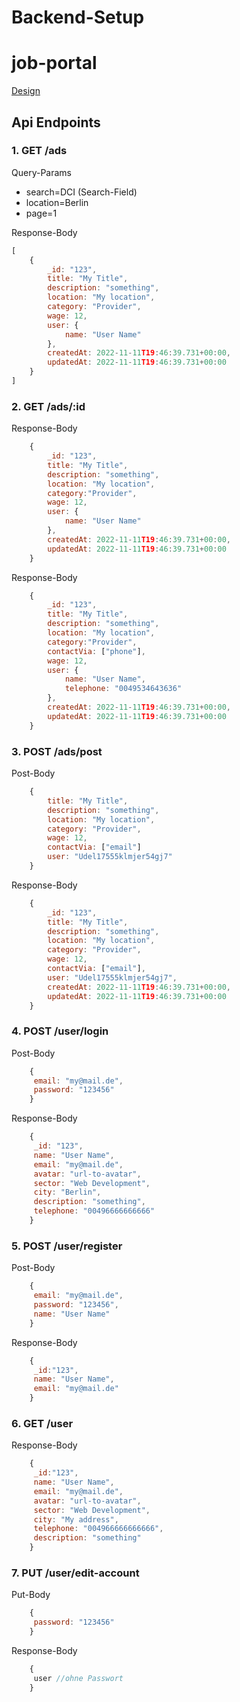 # Backend-Setup

# job-portal
[Design](https://www.figma.com/file/cmWtNE21nByCtTRUkoR2uS/Wireframing-DT?node-id=0%3A1&t=eXEWluvSXX6WsSus-0)



## Api Endpoints

<!-- Route für Listenansicht. Alle User haben Zugriff. -->
### 1. GET /ads

Query-Params

- search=DCI (Search-Field)
- location=Berlin
- page=1

Response-Body

```javascript
[
    {
        _id: "123",
        title: "My Title",
        description: "something",
        location: "My location",
        category: "Provider",
        wage: 12,
        user: {
            name: "User Name"
        },
        createdAt: 2022-11-11T19:46:39.731+00:00,
        updatedAt: 2022-11-11T19:46:39.731+00:00
    }
]
```


<!-- Get Anzeige by Id. -->
### 2. GET /ads/:id

<!-- Ohne auth. Jeder User hat Zugriff. -->
Response-Body

```javascript
    {
        _id: "123",
        title: "My Title",
        description: "something",
        location: "My location",
        category:"Provider",
        wage: 12,
        user: {
            name: "User Name"
        },
        createdAt: 2022-11-11T19:46:39.731+00:00,
        updatedAt: 2022-11-11T19:46:39.731+00:00
    }
```

<!-- Mit auth. Nur Angemeldete haben Zugriff. -->
Response-Body

```javascript
    {
        _id: "123",
        title: "My Title",
        description: "something",
        location: "My location",
        category:"Provider",
        contactVia: ["phone"],
        wage: 12,
        user: {
            name: "User Name",
            telephone: "0049534643636"
        },
        createdAt: 2022-11-11T19:46:39.731+00:00,
        updatedAt: 2022-11-11T19:46:39.731+00:00
    }
```


<!-- Ab hier nur mit Authorisation -->

### 3. POST /ads/post

Post-Body

```javascript
    {
        title: "My Title",
        description: "something",
        location: "My location",
        category: "Provider",
        wage: 12, 
        contactVia: ["email"]
        user: "Udel17555klmjer54gj7"
    }
```

Response-Body

```javascript
    {
        _id: "123",
        title: "My Title",
        description: "something",
        location: "My location",
        category: "Provider",
        wage: 12,
        contactVia: ["email"],
        user: "Udel17555klmjer54gj7",
        createdAt: 2022-11-11T19:46:39.731+00:00,
        updatedAt: 2022-11-11T19:46:39.731+00:00
    }
```


### 4. POST /user/login

Post-Body

```javascript
    {
     email: "my@mail.de",
     password: "123456"
    }
```

Response-Body

```javascript
    {
     _id: "123",
     name: "User Name",
     email: "my@mail.de",
     avatar: "url-to-avatar",
     sector: "Web Development",
     city: "Berlin",
     description: "something",
     telephone: "00496666666666"
    }
```

### 5. POST /user/register

Post-Body

```javascript
    {
     email: "my@mail.de",
     password: "123456",
     name: "User Name"
    }
```

Response-Body

```javascript
    {
     _id:"123",
     name: "User Name",
     email: "my@mail.de"
    }
```


### 6. GET /user

Response-Body

```javascript
    {
     _id:"123",
     name: "User Name",
     email: "my@mail.de",
     avatar: "url-to-avatar",
     sector: "Web Development",
     city: "My address",
     telephone: "004966666666666",
     description: "something"
    }
```

### 7. PUT /user/edit-account

Put-Body

```javascript
    {
     password: "123456"
    }
```

Response-Body

```javascript
    {
     user //ohne Passwort
    }
```


